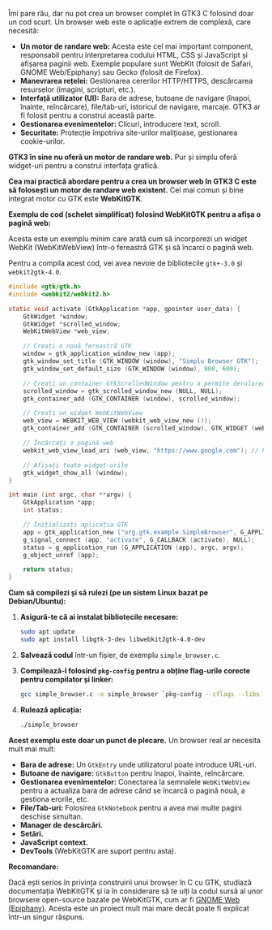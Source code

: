 Îmi pare rău, dar nu pot crea un browser complet în GTK3 C folosind doar un cod scurt. Un browser web este o aplicație extrem de complexă, care necesită:

* **Un motor de randare web:** Acesta este cel mai important component, responsabil pentru interpretarea codului HTML, CSS și JavaScript și afișarea paginii web. Exemple populare sunt WebKit (folosit de Safari, GNOME Web/Epiphany) sau Gecko (folosit de Firefox).
* **Manevrarea rețelei:** Gestionarea cererilor HTTP/HTTPS, descărcarea resurselor (imagini, scripturi, etc.).
* **Interfață utilizator (UI):** Bara de adrese, butoane de navigare (înapoi, înainte, reîncărcare), file/tab-uri, istoricul de navigare, marcaje. GTK3 ar fi folosit pentru a construi această parte.
* **Gestionarea evenimentelor:** Clicuri, introducere text, scroll.
* **Securitate:** Protecție împotriva site-urilor malițioase, gestionarea cookie-urilor.

**GTK3 în sine nu oferă un motor de randare web.** Pur și simplu oferă widget-uri pentru a construi interfața grafică.

**Cea mai practică abordare pentru a crea un browser web în GTK3 C este să folosești un motor de randare web existent.** Cel mai comun și bine integrat motor cu GTK este **WebKitGTK**.

**Exemplu de cod (schelet simplificat) folosind WebKitGTK pentru a afișa o pagină web:**

Acesta este un exemplu minim care arată cum să incorporezi un widget WebKit (WebKitWebView) într-o fereastră GTK și să încarci o pagină web.

Pentru a compila acest cod, vei avea nevoie de bibliotecile `gtk+-3.0` și `webkit2gtk-4.0`.

```c
#include <gtk/gtk.h>
#include <webkit2/webkit2.h>

static void activate (GtkApplication *app, gpointer user_data) {
    GtkWidget *window;
    GtkWidget *scrolled_window;
    WebKitWebView *web_view;

    // Creați o nouă fereastră GTK
    window = gtk_application_window_new (app);
    gtk_window_set_title (GTK_WINDOW (window), "Simplu Browser GTK");
    gtk_window_set_default_size (GTK_WINDOW (window), 800, 600);

    // Creați un container GtkScrolledWindow pentru a permite derularea paginilor web
    scrolled_window = gtk_scrolled_window_new (NULL, NULL);
    gtk_container_add (GTK_CONTAINER (window), scrolled_window);

    // Creați un widget WebKitWebView
    web_view = WEBKIT_WEB_VIEW (webkit_web_view_new ());
    gtk_container_add (GTK_CONTAINER (scrolled_window), GTK_WIDGET (web_view));

    // Încărcați o pagină web
    webkit_web_view_load_uri (web_view, "https://www.google.com"); // Puteți schimba URL-ul aici

    // Afișați toate widget-urile
    gtk_widget_show_all (window);
}

int main (int argc, char **argv) {
    GtkApplication *app;
    int status;

    // Inițializați aplicația GTK
    app = gtk_application_new ("org.gtk.example.SimpleBrowser", G_APPLICATION_FLAGS_NONE);
    g_signal_connect (app, "activate", G_CALLBACK (activate), NULL);
    status = g_application_run (G_APPLICATION (app), argc, argv);
    g_object_unref (app);

    return status;
}

```

**Cum să compilezi și să rulezi (pe un sistem Linux bazat pe Debian/Ubuntu):**

1.  **Asigură-te că ai instalat bibliotecile necesare:**
    ```bash
    sudo apt update
    sudo apt install libgtk-3-dev libwebkit2gtk-4.0-dev
    ```

2.  **Salvează codul** într-un fișier, de exemplu `simple_browser.c`.

3.  **Compilează-l folosind `pkg-config` pentru a obține flag-urile corecte pentru compilator și linker:**
    ```bash
    gcc simple_browser.c -o simple_browser `pkg-config --cflags --libs gtk+-3.0 webkit2gtk-4.0`
    ```

4.  **Rulează aplicația:**
    ```bash
    ./simple_browser
    ```

**Acest exemplu este doar un punct de plecare.** Un browser real ar necesita mult mai mult:

* **Bara de adrese:** Un `GtkEntry` unde utilizatorul poate introduce URL-uri.
* **Butoane de navigare:** `GtkButton` pentru înapoi, înainte, reîncărcare.
* **Gestionarea evenimentelor:** Conectarea la semnalele `WebKitWebView` pentru a actualiza bara de adrese când se încarcă o pagină nouă, a gestiona erorile, etc.
* **File/Tab-uri:** Folosirea `GtkNotebook` pentru a avea mai multe pagini deschise simultan.
* **Manager de descărcări.**
* **Setări.**
* **JavaScript context.**
* **DevTools** (WebKitGTK are suport pentru asta).

**Recomandare:**

Dacă ești serios în privința construirii unui browser în C cu GTK, studiază documentația WebKitGTK și ia în considerare să te uiți la codul sursă al unor browsere open-source bazate pe WebKitGTK, cum ar fi [GNOME Web (Epiphany)](https://gitlab.gnome.org/GNOME/epiphany). Acesta este un proiect mult mai mare decât poate fi explicat într-un singur răspuns.
